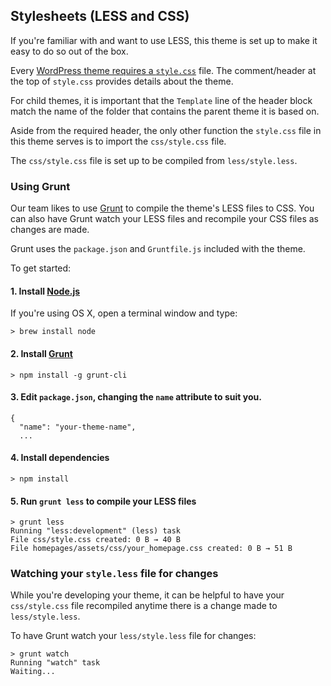 ## Stylesheets (LESS and CSS)

If you're familiar with and want to use LESS, this theme is set up to make it easy to do so out of the box.

Every [WordPress theme requires a `style.css`](http://codex.wordpress.org/Theme_Development#Theme_Stylesheet) file. The comment/header at the top of `style.css` provides details about the theme.

For child themes, it is important that the `Template` line of the header block match the name of the folder that contains the parent theme it is based on.

Aside from the required header, the only other function the `style.css` file in this theme serves is to import the `css/style.css` file.

The `css/style.css` file is set up to be compiled from `less/style.less`.


### Using Grunt

Our team likes to use [Grunt](http://gruntjs.com/) to compile the theme's LESS files to CSS. You can also have Grunt watch your LESS files and recompile your CSS files as changes are made.

Grunt uses the `package.json` and `Gruntfile.js` included with the theme.

To get started:

#### 1. Install [Node.js](http://nodejs.org/)

If you're using OS X, open a terminal window and type:

    > brew install node

#### 2. Install [Grunt](http://gruntjs.com/getting-started)

    > npm install -g grunt-cli

#### 3. Edit `package.json`, changing the `name` attribute to suit you.

    {
      "name": "your-theme-name",
      ...

#### 4. Install dependencies

    > npm install

#### 5. Run `grunt less` to compile your LESS files

    > grunt less
    Running "less:development" (less) task
    File css/style.css created: 0 B → 40 B
    File homepages/assets/css/your_homepage.css created: 0 B → 51 B

### Watching your `style.less` file for changes

While you're developing your theme, it can be helpful to have your `css/style.css` file recompiled anytime there is a change made to `less/style.less`.

To have Grunt watch your `less/style.less` file for changes:

    > grunt watch
    Running "watch" task
    Waiting...
